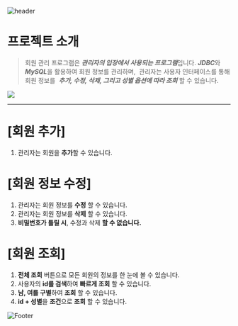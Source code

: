 <!-- ![slice](https://capsule-render.vercel.app/api?type=slice&color=auto&height=200&text=2023%20자바프로젝트&fontAlign=70&rotate=13&fontAlignY=25&desc=202206003%20배수빈&descAlign=70.&descAlignY=44) -->

![header](https://capsule-render.vercel.app/api?type=slice&color=gradient&height=200&section=footer&text=JDBC%20회원관리프로그램&fontSize=80)


# 프로젝트 소개
> 회원 관리 프로그램은 ***관리자의 입장에서 사용되는
프로그램***입니다.
***JDBC***와 ***MySQL***을 활용하여 회원 정보를 관리하며, 
관리자는 사용자 인터페이스를 통해 회원 정보를 
***추가, 수정, 삭제, 그리고 성별 옵션에 따라
조회*** 할 수 있습니다.



<img src="https://img.shields.io/badge/프로젝트 기능-61DAFB?style=flat&logo=Java&logoColor=white&font-size:300px"/>


---
# [회원 추가]
1. 관리자는 회원을 **추가**할 수 있습니다.

# [회원 정보 수정]
1. 관리자는 회원 정보를 **수정** 할 수 있습니다.
2. 관리자는 회원 정보를 **삭제** 할 수 있습니다.
3. **비밀번호가 틀릴 시**, 수정과 삭제 **할 수 없습니다.**

# [회원 조회]
1. **전체 조회** 버튼으로 모든 회원의 정보를 한 눈에 볼 수 있습니다.
2. 사용자의 **id를 검색**하여 **빠르게 조회** 할 수 있습니다.
3. **남, 여를 구별**하여 **조회** 할 수 있습니다.
4. **id + 성별**을 **조건**으로 **조회** 할 수 있습니다.

![Footer](https://capsule-render.vercel.app/api?type=waving&color=auto&height=200&section=footer)

